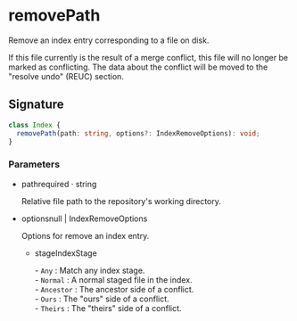 # removePath

Remove an index entry corresponding to a file on disk.

If this file currently is the result of a merge conflict, this file will
no longer be marked as conflicting. The data about the conflict will be
moved to the "resolve undo" (REUC) section.

## Signature

```ts
class Index {
  removePath(path: string, options?: IndexRemoveOptions): void;
}
```

### Parameters

<ul class="param-ul">
  <li class="param-li param-li-root">
    <span class="param-name">path</span><span class="param-required">required</span>&nbsp;·&nbsp;<span class="param-type">string</span>
    <br>
    <p class="param-description">Relative file path to the repository&#39;s working directory.</p>
  </li>
  <li class="param-li param-li-root">
    <span class="param-name">options</span><span class="param-type">null | IndexRemoveOptions</span>
    <br>
    <p class="param-description">Options for remove an index entry.</p>
    <ul class="param-ul">
      <li class="param-li">
        <span class="param-name">stage</span><span class="param-type">IndexStage</span>
        <br>
        <p class="param-description">- <code>Any</code> : Match any index stage.<br>- <code>Normal</code> : A normal staged file in the index.<br>- <code>Ancestor</code> : The ancestor side of a conflict.<br>- <code>Ours</code> : The &quot;ours&quot; side of a conflict.<br>- <code>Theirs</code> : The &quot;theirs&quot; side of a conflict.</p>
      </li>
    </ul>
  </li>
</ul>